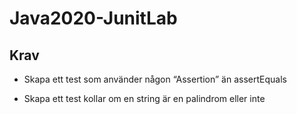 # Java2020-JunitLab

## Krav
- Skapa ett test som använder någon “Assertion” än assertEquals

- Skapa ett test kollar om en string är en palindrom eller inte
